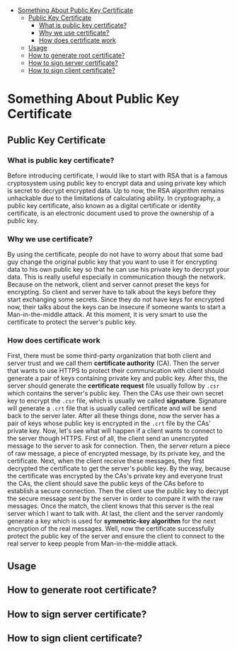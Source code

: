 <!-- TOC -->

- [Something About Public Key Certificate](#something-about-public-key-certificate)
    - [Public Key Certificate](#public-key-certificate)
        - [What is public key certificate?](#what-is-public-key-certificate)
        - [Why we use certificate?](#why-we-use-certificate)
        - [How does certificate work](#how-does-certificate-work)
    - [Usage](#usage)
    - [How to generate root certificate?](#how-to-generate-root-certificate)
    - [How to sign server certificate?](#how-to-sign-server-certificate)
    - [How to sign client certificate?](#how-to-sign-client-certificate)

<!-- /TOC -->


# Something About Public Key Certificate

## Public Key Certificate

### What is public key certificate?

Before introducing certificate, I would like to start with RSA that is a famous cryptosystem using public key to encrypt data and using private key which is secret to decrypt encrypted data.
Up to now, the RSA algorithm remains unhackable due to the limitations of calculating ability.
In cryptography, a public key certificate, also known as a digital certificate or identity certificate, is an electronic document used to prove the ownership of a public key.

### Why we use certificate?

By using the certificate, people do not have to worry about that some bad guy change the original public key that you want to use it for encrypting data to his own public key so that he can use his private key to decrypt your data.
This is really useful especially in communication though the network. Because on the network, client and server cannot preset the keys for encrypting. So client and server have to talk about the keys before they start exchanging some secrets. Since they do not have keys for encrypted now, their talks about the keys can be insecure if someone wants to start a Man-in-the-middle attack. At this moment, it is very smart to use the certificate to protect the server's public key.

### How does certificate work

First, there must be some third-party organization that both client and server trust and we call them **certificate authority** (CA).
Then the server that wants to use HTTPS to protect their communication with client should generate a pair of keys containing private key and public key.
After this, the server should generate the **certificate request** file usually follow by `.csr` which contains the server's public key.
Then the CAs use their own secret key to encrypt the `.csr` file, which is usually we called **signature**.
Signature will generate a `.crt` file that is usually called certificate and will be send back to the server later.
After all these things done, now the server has a pair of keys whose public key is encrypted in the `.crt` file by the CAs' private key.
Now, let's see what will happen if a client wants to connect to the server though HTTPS. 
First of all, the client send an unencrypted message to the server to ask for connection.
Then, the server return a piece of raw message, a piece of encrypted message, by its private key, and the certificate.
Next, when the client receive these messages, they first decrypted the certificate to get the server's public key.
By the way, because the certificate was encrypted by the CAs's private key and everyone trust the CAs, the client should save the public keys of the CAs before to establish a secure connection.
Then the client use the public key to decrypt the secure message sent by the server in order to compare it with the raw messages.
Once the match, the client knows that this server is the real server which I want to talk with.
At last, the client and the server randomly generate a key which is used for **symmetric-key algorithm** for the next encryption of the real messages.
Well, now the certificate successfully protect the public key of the server and ensure the client to connect to the real server to keep people from Man-in-the-middle attack.

## Usage

## How to generate root certificate?

## How to sign server certificate?

## How to sign client certificate?
